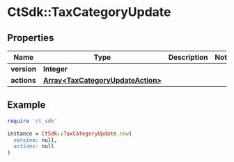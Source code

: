 # CtSdk::TaxCategoryUpdate

## Properties

| Name | Type | Description | Notes |
| ---- | ---- | ----------- | ----- |
| **version** | **Integer** |  |  |
| **actions** | [**Array&lt;TaxCategoryUpdateAction&gt;**](TaxCategoryUpdateAction.md) |  |  |

## Example

```ruby
require 'ct_sdk'

instance = CtSdk::TaxCategoryUpdate.new(
  version: null,
  actions: null
)
```

